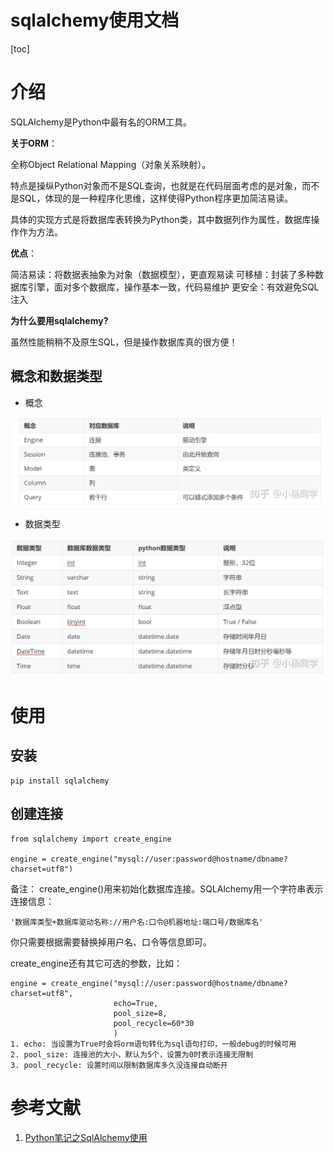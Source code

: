 sqlalchemy使用文档
===
[toc]


# 介绍
SQLAlchemy是Python中最有名的ORM工具。

**关于ORM**：

全称Object Relational Mapping（对象关系映射）。

特点是操纵Python对象而不是SQL查询，也就是在代码层面考虑的是对象，而不是SQL，体现的是一种程序化思维，这样使得Python程序更加简洁易读。

具体的实现方式是将数据库表转换为Python类，其中数据列作为属性，数据库操作作为方法。


**优点**：

简洁易读：将数据表抽象为对象（数据模型），更直观易读
可移植：封装了多种数据库引擎，面对多个数据库，操作基本一致，代码易维护
更安全：有效避免SQL注入

**为什么要用sqlalchemy?**

虽然性能稍稍不及原生SQL，但是操作数据库真的很方便！

## 概念和数据类型
- 概念

![img](../pics/database_pics/sqlalchemy01.jpg)

- 数据类型

![img](../pics/database_pics/sqlalchemy02.jpg)



# 使用
## 安装
```angular2html
pip install sqlalchemy
```
## 创建连接
```angular2html
from sqlalchemy import create_engine

engine = create_engine("mysql://user:password@hostname/dbname?charset=utf8")
```
备注：
create_engine()用来初始化数据库连接。SQLAlchemy用一个字符串表示连接信息：
```angular2html
'数据库类型+数据库驱动名称://用户名:口令@机器地址:端口号/数据库名'
```
你只需要根据需要替换掉用户名、口令等信息即可。

create_engine还有其它可选的参数，比如：
```angular2html
engine = create_engine("mysql://user:password@hostname/dbname?charset=utf8",
                       echo=True,
                       pool_size=8,
                       pool_recycle=60*30
                       )
1. echo: 当设置为True时会将orm语句转化为sql语句打印，一般debug的时候可用
2. pool_size: 连接池的大小，默认为5个，设置为0时表示连接无限制
3. pool_recycle: 设置时间以限制数据库多久没连接自动断开

```






# 参考文献
1. [Python笔记之SqlAlchemy使用](https://www.cnblogs.com/liu-yao/p/5342656.html)


